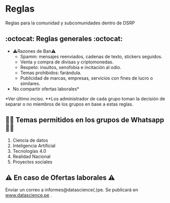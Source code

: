 # Reglas

Reglas para la comunidad y subcomunidades dentro de DSRP

## :octocat: Reglas generales :octocat:

- ⚠️Razones de Ban⚠️ 
  - Spamm: mensajes reenviados, cadenas de texto, stickers seguidos.
  - Venta y compra de divisas y criptomonedas.
  - Respeto: insultos, xenofobia e incitación al odio.
  - Temas prohibidos: farándula.
  - Publicidad de marcas, empresas, servicios con fines de lucro o similares.
- No compartir ofertas laborales*


*Ver último inciso.
**Los administrador de cada grupo toman la decisión de separar o no miembros de los grupos en base a estas reglas.

## 👩‍💻 Temas permitidos en los grupos de Whatsapp  👩‍💻

1. Ciencia de datos
2. Inteligencia Artificial
3. Tecnologías 4.0
4. Realidad Nacional
5. Proyectos sociales

## ⚠ En caso de Ofertas laborales ⚠

Enviar un correo a informes@datascience(.)pe. Se publicará en www.datascience.pe .
